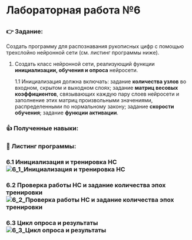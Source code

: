 # Лабораторная работа №6
## 
### :point_right: Задание:
 Создать программу для распознавания рукописных цифр с помощью трехслойно нейронной сети (см. листинг программы ниже).
1. Создать класс нейронной сети, реализующий функции **инициализации, обучения и опроса** нейросети.
   
   1.1 Инициализация должна включать: задание **количества узлов** во входном, скрытом и выходном слоях; задание **матриц весовых коэффициентов**, связывающих каждую пару слоев нейросети и заполнение этих матриц произвольными значениями, распределенными по нормальному закону; задание **скорости обучения**; задание **функции активации**.
    
   
### :thumbsup: Полученные навыки:

### :bookmark_tabs: Листинг программы:
### 6.1 Инициализация и тренировка НС![6_1_Инициализация и тренировка НС](https://github.com/user-attachments/assets/3d46b376-39cb-4983-a397-9a3865e4222e)
### 6.2 Проверка работы НС и задание количества эпох тренировки![6_2_Проверка работы НС и задание количества эпох тренировки](https://github.com/user-attachments/assets/d6526bff-e137-4ac6-a5d8-774aa4befdfd)
### 6.3 Цикл опроса и результаты![6_3_Цикл опроса и результаты](https://github.com/user-attachments/assets/63b18937-3edc-4a80-9d53-5b1443fec9ec)


